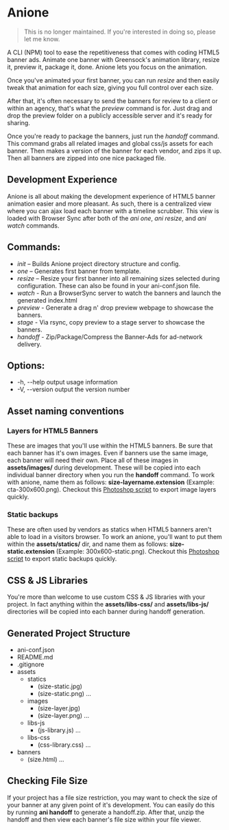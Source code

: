 # Anione
> This is no longer maintained. If you're interested in doing so, please let me know.

A CLI (NPM) tool to ease the repetitiveness that comes with coding HTML5 banner ads. Animate one banner with Greensock's animation library, resize it, preview it, package it, done. Anione lets you focus on the animation.

Once you've animated your first banner, you can run *resize* and then easily tweak that animation for each size, giving you full control over each size.

After that, it's often necessary to send the banners for review to a client or within an agency, that's what the *preview* command is for. Just drag and drop the preview folder on a publicly accessible server and it's ready for sharing.

Once you're ready to package the banners, just run the *handoff* command. This command grabs all related images and global css/js assets for each banner. Then makes a version of the banner for each vendor, and zips it up. Then all banners are zipped into one nice packaged file.

## Development Experience
Anione is all about making the development experience of HTML5 banner animation easier and more pleasant. As such, there is a centralized view where you can ajax load each banner with a timeline scrubber. This view is loaded with Browser Sync after both of the *ani one*, *ani resize*, and *ani watch* commands.

## Commands:
* *init* – Builds Anione project directory structure and config.
* *one* – Generates first banner from template.
* *resize* – Resize your first banner into all remaining sizes selected during configuration. These can also be found in your ani-conf.json file.
* *watch* - Run a BrowserSync server to watch the banners and launch the generated index.html
* *preview* - Generate a drag n' drop preview webpage to showcase the banners.
* *stage* - Via rsync, copy preview to a stage server to showcase the banners.
* *handoff* - Zip/Package/Compress the Banner-Ads for ad-network delivery.

## Options:
* -h, --help     output usage information
* -V, --version  output the version number

## Asset naming conventions

### Layers for HTML5 Banners
These are images that you'll use within the HTML5 banners. Be sure that each banner has it's own images. Even if banners use the same image, each banner will need their own. Place all of these images in **assets/images/** during development. These will be copied into each individual banner directory when you run the **handoff** command. To work with anione, name them as follows: **size-layername.extension** (Example: cta-300x600.png). Checkout this [Photoshop script](https://github.com/lovecomm/PSD-anione-export-scripts) to export image layers quickly.

### Static backups
These are often used by vendors as statics when HTML5 banners aren't able to load in a visitors browser. To work an anione, you'll want to put them within the **assets/statics/** dir, and name them as follows: **size-static.extension** (Example: 300x600-static.png). Checkout this [Photoshop script](https://github.com/lovecomm/PSD-anione-export-scripts) to export static backups quickly.

## CSS & JS Libraries
You're more than welcome to use custom CSS & JS libraries with your project. In fact anything within the **assets/libs-css/** and **assets/libs-js/** directories will be copied into each banner during handoff generation. 

## Generated Project Structure
* ani-conf.json
* README.md
* .gitignore
* assets
	* statics
		* (size-static.jpg)
		* (size-static.png)
		...
	* images
		* (size-layer.jpg)
		* (size-layer.png)
		...
	* libs-js
		* (js-library.js)
		...
	* libs-css
		* (css-library.css)
		...
* banners
	* (size.html)
	...

## Checking File Size
If your project has a file size restriction, you may want to check the size of your banner at any given point of it's development. You can easily do this by running **ani handoff** to generate a handoff.zip. After that, unzip the handoff and then view each banner's file size within your file viewer.
